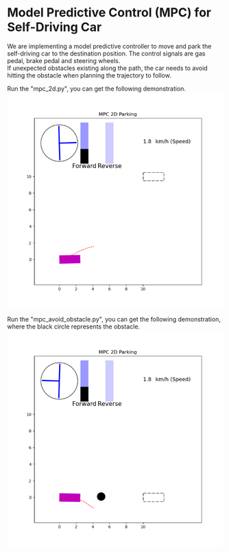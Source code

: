 # Model Predictive Control (MPC) for Self-Driving Car
We are implementing a model predictive controller to move and park the self-driving car to the destination position. The control signals are gas pedal, brake pedal and steering wheels.  
If unexpected obstacles existing along the path, the car needs to avoid hitting the obstacle when planning the trajectory to follow. 

Run the "mpc_2d.py", you can get the following demonstration.
![alt text](mpc_2d_demo1.gif)

Run the "mpc_avoid_obstacle.py", you can get the following demonstration, where the black circle represents the obstacle.
![alt text](mpc_2d_demo2.gif)

